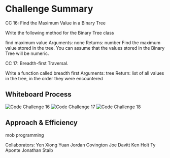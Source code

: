 
# Challenge Summary

CC 16:
Find the Maximum Value in a Binary Tree

Write the following method for the Binary Tree class

find maximum value
Arguments: none
Returns: number
Find the maximum value stored in the tree. You can assume that the values stored in the Binary Tree will be numeric.

CC 17:
Breadth-first Traversal.

Write a function called breadth first
Arguments: tree
Return: list of all values in the tree, in the order they were encountered

## Whiteboard Process
![Code Challenge 16](assets/codechallenge16.png)
![Code Challenge 17](assets/codechallenge17.png)
![Code Challenge 18](assets/codechallenge18.png)

## Approach & Efficiency
mob programming

Collaborators:
Yen Xiong Yuan
Jordan Covington
Joe Davitt
Ken Holt
Ty Aponte
Jonathan Staib
